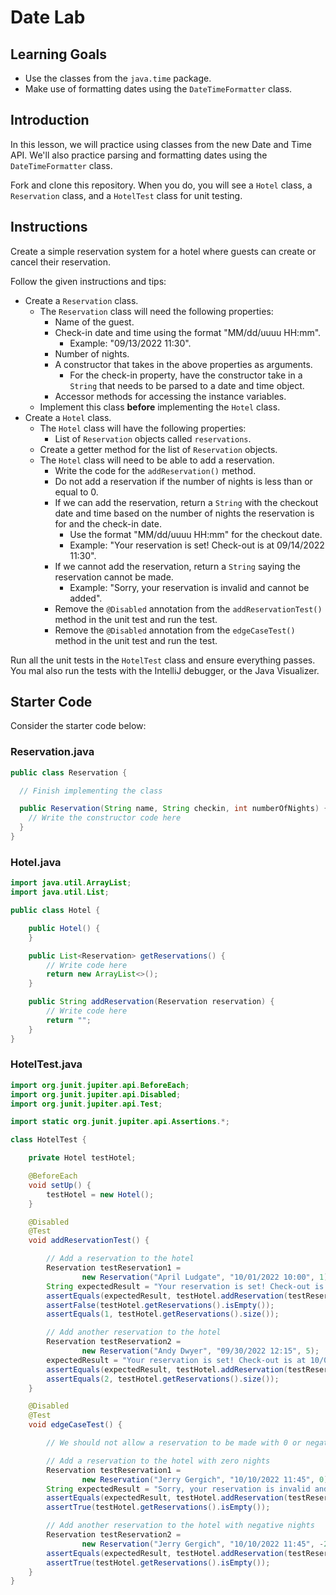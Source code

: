 # Date Lab

## Learning Goals

- Use the classes from the `java.time` package.
- Make use of formatting dates using the `DateTimeFormatter` class.

## Introduction

In this lesson, we will practice using classes from the new Date and Time API.
We'll also practice parsing and formatting dates using the `DateTimeFormatter`
class.

Fork and clone this repository. When you do, you will see a `Hotel` class, a
`Reservation` class, and a `HotelTest` class for unit testing.

## Instructions

Create a simple reservation system for a hotel where guests can create or
cancel their reservation.

Follow the given instructions and tips:

- Create a `Reservation` class.
  - The `Reservation` class will need the following properties:
    - Name of the guest.
    - Check-in date and time using the format "MM/dd/uuuu HH:mm".
      - Example: "09/13/2022 11:30".
    - Number of nights.
    - A constructor that takes in the above properties as arguments.
      - For the check-in property, have the constructor take in a `String`
        that needs to be parsed to a date and time object.
    - Accessor methods for accessing the instance variables.
  - Implement this class **before** implementing the `Hotel` class.
- Create a `Hotel` class.
  - The `Hotel` class will have the following properties:
    - List of `Reservation` objects called `reservations`.
  - Create a getter method for the list of `Reservation` objects.
  - The `Hotel` class will need to be able to add a reservation.
    - Write the code for the `addReservation()` method.
    - Do not add a reservation if the number of nights is less than or equal
      to 0.
    - If we can add the reservation, return a `String` with the checkout date
      and time based on the number of nights the reservation is for and the
      check-in date.
      - Use the format "MM/dd/uuuu HH:mm" for the checkout date.
      - Example: "Your reservation is set! Check-out is at 09/14/2022 11:30".
    - If we cannot add the reservation, return a `String` saying the reservation
      cannot be made.
      - Example: "Sorry, your reservation is invalid and cannot be added".
    - Remove the `@Disabled` annotation from the `addReservationTest()` method
      in the unit test and run the test.
    - Remove the `@Disabled` annotation from the `edgeCaseTest()` method in the
      unit test and run the test.

Run all the unit tests in the `HotelTest` class and ensure everything passes.
You mal also run the tests with the IntelliJ debugger, or the Java Visualizer.

## Starter Code

Consider the starter code below:

### Reservation.java

```java
public class Reservation {

  // Finish implementing the class

  public Reservation(String name, String checkin, int numberOfNights) {
    // Write the constructor code here
  }
}
```

### Hotel.java

```java
import java.util.ArrayList;
import java.util.List;

public class Hotel {

    public Hotel() {
    }

    public List<Reservation> getReservations() {
        // Write code here
        return new ArrayList<>();
    }

    public String addReservation(Reservation reservation) {
        // Write code here
        return "";
    }
}
```

### HotelTest.java

```java
import org.junit.jupiter.api.BeforeEach;
import org.junit.jupiter.api.Disabled;
import org.junit.jupiter.api.Test;

import static org.junit.jupiter.api.Assertions.*;

class HotelTest {

    private Hotel testHotel;

    @BeforeEach
    void setUp() {
        testHotel = new Hotel();
    }

    @Disabled
    @Test
    void addReservationTest() {

        // Add a reservation to the hotel
        Reservation testReservation1 =
                new Reservation("April Ludgate", "10/01/2022 10:00", 1);
        String expectedResult = "Your reservation is set! Check-out is at 10/02/2022 10:00";
        assertEquals(expectedResult, testHotel.addReservation(testReservation1));
        assertFalse(testHotel.getReservations().isEmpty());
        assertEquals(1, testHotel.getReservations().size());

        // Add another reservation to the hotel
        Reservation testReservation2 =
                new Reservation("Andy Dwyer", "09/30/2022 12:15", 5);
        expectedResult = "Your reservation is set! Check-out is at 10/05/2022 12:15";
        assertEquals(expectedResult, testHotel.addReservation(testReservation2));
        assertEquals(2, testHotel.getReservations().size());
    }

    @Disabled
    @Test
    void edgeCaseTest() {

        // We should not allow a reservation to be made with 0 or negative nights

        // Add a reservation to the hotel with zero nights
        Reservation testReservation1 =
                new Reservation("Jerry Gergich", "10/10/2022 11:45", 0);
        String expectedResult = "Sorry, your reservation is invalid and cannot be added";
        assertEquals(expectedResult, testHotel.addReservation(testReservation1));
        assertTrue(testHotel.getReservations().isEmpty());

        // Add another reservation to the hotel with negative nights
        Reservation testReservation2 =
                new Reservation("Jerry Gergich", "10/10/2022 11:45", -2);
        assertEquals(expectedResult, testHotel.addReservation(testReservation2));
        assertTrue(testHotel.getReservations().isEmpty());
    }
}
```
